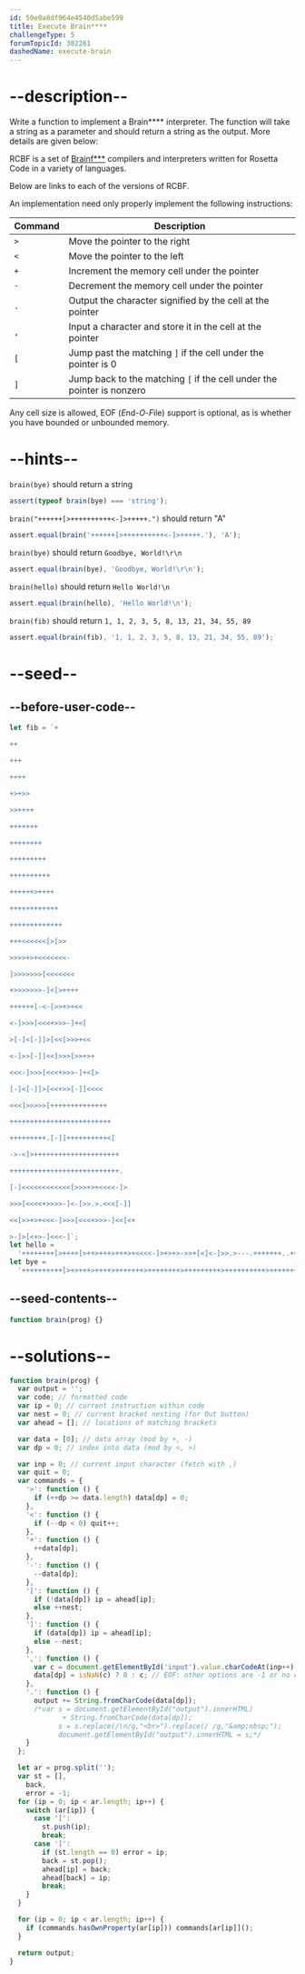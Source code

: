 ```yaml
---
id: 59e0a8df964e4540d5abe599
title: Execute Brain****
challengeType: 5
forumTopicId: 302261
dashedName: execute-brain
---
```


# --description--

Write a function to implement a Brain\*\*\*\* interpreter. The function will take a string as a parameter and should return a string as the output. More details are given below:

RCBF is a set of [Brainf\*\*\*](https://rosettacode.org/wiki/Brainf*** 'Brainf***') compilers and interpreters written for Rosetta Code in a variety of languages.

Below are links to each of the versions of RCBF.

An implementation need only properly implement the following instructions:

| Command           | Description                                                                        |
| ----------------- | ---------------------------------------------------------------------------------- |
| <code>></code>    | Move the pointer to the right                                                      |
| <code>&lt;</code> | Move the pointer to the left                                                       |
| <code>+</code>    | Increment the memory cell under the pointer                                        |
| <code>-</code>    | Decrement the memory cell under the pointer                                        |
| <code>.</code>    | Output the character signified by the cell at the pointer                          |
| <code>,</code>    | Input a character and store it in the cell at the pointer                          |
| <code>\[</code>   | Jump past the matching <code>]</code> if the cell under the pointer is 0           |
| <code>]</code>    | Jump back to the matching <code>\[</code> if the cell under the pointer is nonzero |

Any cell size is allowed, EOF (*E*nd-_O_-*F*ile) support is optional, as is whether you have bounded or unbounded memory.

# --hints--

`brain(bye)` should return a string

```js
assert(typeof brain(bye) === 'string');
```

`brain("++++++[>++++++++++<-]>+++++.")` should return "A"

```js
assert.equal(brain('++++++[>++++++++++<-]>+++++.'), 'A');
```

`brain(bye)` should return `Goodbye, World!\r\n`

```js
assert.equal(brain(bye), 'Goodbye, World!\r\n');
```

`brain(hello)` should return `Hello World!\n`

```js
assert.equal(brain(hello), 'Hello World!\n');
```

`brain(fib)` should return `1, 1, 2, 3, 5, 8, 13, 21, 34, 55, 89`

```js
assert.equal(brain(fib), '1, 1, 2, 3, 5, 8, 13, 21, 34, 55, 89');
```

# --seed--

## --before-user-code--

```js
let fib = `+

++

+++

++++

+>+>>

>>++++

+++++++

++++++++

+++++++++

++++++++++

++++++>++++

++++++++++++

+++++++++++++

+++<<<<<<[>[>>

>>>>+>+<<<<<<<-

]>>>>>>>[<<<<<<<

+>>>>>>>-]<[>++++

++++++[-<-[>>+>+<<

<-]>>>[<<<+>>>-]+<[

>[-]<[-]]>[<<[>>>+<<

<-]>>[-]]<<]>>>[>>+>+

<<<-]>>>[<<<+>>>-]+<[>

[-]<[-]]>[<<+>>[-]]<<<<

<<<]>>>>>[++++++++++++++

+++++++++++++++++++++++++

+++++++++.[-]]++++++++++<[

->-<]>+++++++++++++++++++++

+++++++++++++++++++++++++++.

[-]<<<<<<<<<<<<[>>>+>+<<<<-]>

>>>[<<<<+>>>>-]<-[>>.>.<<<[-]]

<<[>>+>+<<<-]>>>[<<<+>>>-]<<[<+

>-]>[<+>-]<<<-]`;
let hello =
  '++++++++[>++++[>++>+++>+++>+<<<<-]>+>+>->>+[<]<-]>>.>---.+++++++..+++.>>.<-.<.+++.------.--------.>>+.>++.';
let bye =
  '++++++++++[>+>+++>++++>+++++++>++++++++>+++++++++>++++++++++>+++++++++++>++++++++++++<<<<<<<<<-]>>>>+.>>>>+..<.<++++++++.>>>+.<<+.<<<<++++.<++.>>>+++++++.>>>.+++.<+++++++.--------.<<<<<+.<+++.---.';
```

## --seed-contents--

```js
function brain(prog) {}
```

# --solutions--

```js
function brain(prog) {
  var output = '';
  var code; // formatted code
  var ip = 0; // current instruction within code
  var nest = 0; // current bracket nesting (for Out button)
  var ahead = []; // locations of matching brackets

  var data = [0]; // data array (mod by +, -)
  var dp = 0; // index into data (mod by <, >)

  var inp = 0; // current input character (fetch with ,)
  var quit = 0;
  var commands = {
    '>': function () {
      if (++dp >= data.length) data[dp] = 0;
    },
    '<': function () {
      if (--dp < 0) quit++;
    },
    '+': function () {
      ++data[dp];
    },
    '-': function () {
      --data[dp];
    },
    '[': function () {
      if (!data[dp]) ip = ahead[ip];
      else ++nest;
    },
    ']': function () {
      if (data[dp]) ip = ahead[ip];
      else --nest;
    },
    ',': function () {
      var c = document.getElementById('input').value.charCodeAt(inp++);
      data[dp] = isNaN(c) ? 0 : c; // EOF: other options are -1 or no change
    },
    '.': function () {
      output += String.fromCharCode(data[dp]);
      /*var s = document.getElementById("output").innerHTML)
             + String.fromCharCode(data[dp]);
            s = s.replace(/\n/g,"<br>").replace(/ /g,"&amp;nbsp;");
            document.getElementById("output").innerHTML = s;*/
    }
  };

  let ar = prog.split('');
  var st = [],
    back,
    error = -1;
  for (ip = 0; ip < ar.length; ip++) {
    switch (ar[ip]) {
      case '[':
        st.push(ip);
        break;
      case ']':
        if (st.length == 0) error = ip;
        back = st.pop();
        ahead[ip] = back;
        ahead[back] = ip;
        break;
    }
  }

  for (ip = 0; ip < ar.length; ip++) {
    if (commands.hasOwnProperty(ar[ip])) commands[ar[ip]]();
  }

  return output;
}
```
